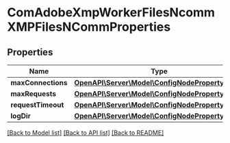 # ComAdobeXmpWorkerFilesNcommXMPFilesNCommProperties

## Properties
Name | Type | Description | Notes
------------ | ------------- | ------------- | -------------
**maxConnections** | [**OpenAPI\Server\Model\ConfigNodePropertyString**](ConfigNodePropertyString.md) |  | [optional] 
**maxRequests** | [**OpenAPI\Server\Model\ConfigNodePropertyString**](ConfigNodePropertyString.md) |  | [optional] 
**requestTimeout** | [**OpenAPI\Server\Model\ConfigNodePropertyString**](ConfigNodePropertyString.md) |  | [optional] 
**logDir** | [**OpenAPI\Server\Model\ConfigNodePropertyString**](ConfigNodePropertyString.md) |  | [optional] 

[[Back to Model list]](../README.md#documentation-for-models) [[Back to API list]](../README.md#documentation-for-api-endpoints) [[Back to README]](../README.md)


